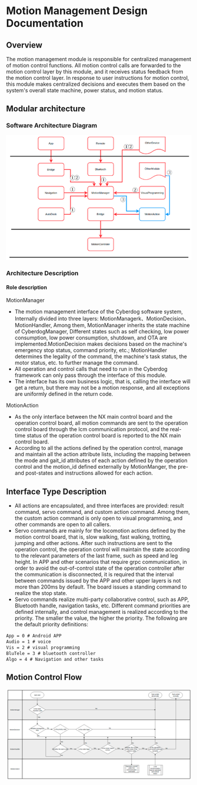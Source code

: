 # Motion Management Design Documentation
## Overview
The motion management module is responsible for centralized management of motion control functions. All motion control calls are forwarded to the motion control layer by this module, and it receives status feedback from the motion control layer. In response to user instructions for motion control, this module makes centralized decisions and executes them based on the system's overall state machine, power status, and motion status.

## Modular architecture

### Software Architecture Diagram

<center>

![](./image/motion/motion.png)

</center>

### Architecture Description

#### Role description

 MotionManager

- The motion management interface of the Cyberdog software system,    Internally divided into three layers: MotionManagerk、MotionDecision、MotionHandler, Among them, MotionManager inherits the state machine of CyberdogManager, Different states such as self checking, low power consumption, low power consumption, shutdown, and OTA are implemented.MotionDecision makes decisions based on the machine's emergency stop status, command priority, etc.; MotionHandler determines the legality of the command, the machine's task status, the motor status, etc. to further manage the command.
- All operation and control calls that need to run in the Cyberdog framework can only pass through the interface of this module.
- The interface has its own business logic, that is, calling the interface will get a return, but there may not be a motion response, and all exceptions are uniformly defined in the return code.

 MotionAction

- As the only interface between the NX main control board and the operation control board, all motion commands are sent to the operation control board through the lcm communication protocol, and the real-time status of the operation control board is reported to the NX main control board.
- According to all the actions defined by the operation control, manage and maintain all the action attribute lists, including the mapping between the mode and gait_id attributes of each action defined by the operation control and the motion_id defined externally by MotionManger, the pre- and post-states and instructions allowed for each action.



## Interface Type Description

- All actions are encapsulated, and three interfaces are provided: result command, servo command, and custom action command. Among them, the custom action command is only open to visual programming, and other commands are open to all callers.
- Servo commands are mainly for the locomotion actions defined by the motion control board, that is, slow walking, fast walking, trotting, jumping and other actions. After such instructions are sent to the operation control, the operation control will maintain the state according to the relevant parameters of the last frame, such as speed and leg height. In APP and other scenarios that require grpc communication, in order to avoid the out-of-control state of the operation controller after the communication is disconnected, it is required that the interval between commands issued by the APP and other upper layers is not more than 200ms by default. The board issues a standing command to realize the stop state.
- Servo commands realize multi-party collaborative control, such as APP, Bluetooth handle, navigation tasks, etc. Different command priorities are defined internally, and control management is realized according to the priority. The smaller the value, the higher the priority. The following are the default priority definitions:

```C%2B%2B
App = 0 # Android APP
Audio = 1 # voice
Vis = 2 # visual programming
BluTele = 3 # bluetooth controller
Algo = 4 # Navigation and other tasks
```

## Motion Control Flow

<center>

![](./image/motion/motion_flow_en.png)

</center>